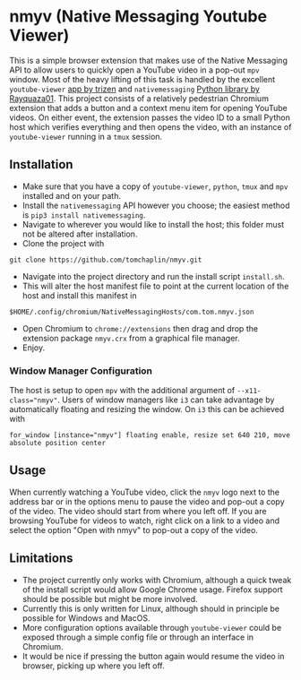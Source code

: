 # nmyv (Native Messaging Youtube Viewer)
This is a simple browser extension that makes use of the Native Messaging API to allow users to quickly open a YouTube video in a pop-out `mpv` window.
Most of the heavy lifting of this task is handled by the excellent `youtube-viewer` [app by trizen](https://github.com/trizen/youtube-viewer) and `nativemessaging` [Python library by Rayquaza01](https://github.com/Rayquaza01/nativemessaging).
This project consists of a relatively pedestrian Chromium extension that adds a button and a context menu item for opening YouTube videos.
On either event, the extension passes the video ID to a small Python host which verifies everything and then opens the video, with an instance of `youtube-viewer` running in a `tmux` session.

## Installation

* Make sure that you have a copy of `youtube-viewer`, `python`, `tmux` and `mpv` installed and on your path.
* Install the `nativemessaging` API however you choose; the easiest method is `pip3 install nativemessaging`.
* Navigate to wherever you would like to install the host; this folder must not be altered after installation.
* Clone the project with
```
git clone https://github.com/tomchaplin/nmyv.git
```
* Navigate into the project directory and run the install script `install.sh`.
* This will alter the host manifest file to point at the current location of the host and install this manifest in
```
$HOME/.config/chromium/NativeMessagingHosts/com.tom.nmyv.json
```
* Open Chromium to `chrome://extensions` then drag and drop the extension package `nmyv.crx` from a graphical file manager.
* Enjoy.

### Window Manager Configuration

The host is setup to open `mpv` with the additional argument of `--x11-class="nmyv"`.
Users of window managers like `i3` can take advantage by automatically floating and resizing the window.
On `i3` this can be achieved with
```
for_window [instance="nmyv"] floating enable, resize set 640 210, move absolute position center
```

## Usage

When currently watching a YouTube video, click the `nmyv` logo next to the address bar or in the options menu to pause the video and pop-out a copy of the video.
The video should start from where you left off.
If you are browsing YouTube for videos to watch, right click on a link to a video and select the option "Open with nmyv" to pop-out a copy of the video.

## Limitations

* The project currently only works with Chromium, although a quick tweak of the install script would allow Google Chrome usage.
Firefox support should be possible but might be more involved.
* Currently this is only written for Linux, although should in principle be possible for Windows and MacOS.
* More configuration options available through `youtube-viewer` could be exposed through a simple config file or through an interface in Chromium.
* It would be nice if pressing the button again would resume the video in browser, picking up where you left off.
